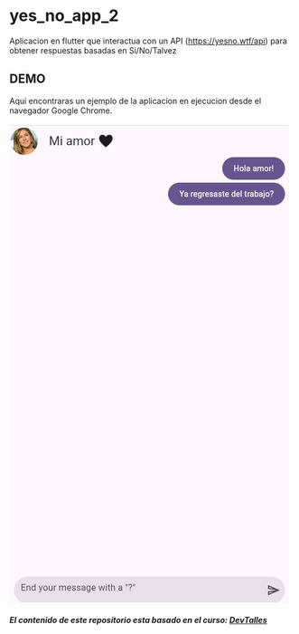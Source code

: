# yes_no_app_2

Aplicacion en flutter que interactua con un API (https://yesno.wtf/api) para obtener respuestas basadas en Si/No/Talvez

## DEMO

Aqui encontraras un ejemplo de la aplicacion en ejecucion desde el navegador Google Chrome.

[![Demo application](../imagenes/yes_no_app2_demo.png)](#)

##### El contenido de este repositorio esta basado en el curso: [DevTalles](https://cursos.devtalles.com/pages/programas-flutter)